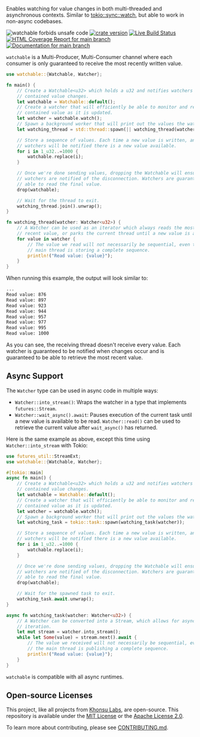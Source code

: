 Enables watching for value changes in both multi-threaded and asynchronous
contexts. Similar to [tokio::sync::watch][tokio-watch], but able to work in non-async codebases.

![watchable forbids unsafe code](https://img.shields.io/badge/unsafe-forbid-success)
[![crate version](https://img.shields.io/crates/v/watchable.svg)](https://crates.io/crates/watchable)
[![Live Build Status](https://img.shields.io/github/workflow/status/khonsulabs/watchable/Tests/main)](https://github.com/khonsulabs/watchable/actions?query=workflow:Tests)
[![HTML Coverage Report for `main` branch](https://khonsulabs.github.io/watchable/coverage/badge.svg)](https://khonsulabs.github.io/watchable/coverage/)
[![Documentation for `main` branch](https://img.shields.io/badge/docs-main-informational)](https://docs.rs/watchable/latest/watchable/)

`watchable` is a Multi-Producer, Multi-Consumer channel where each consumer
is only guaranteed to receive the most recently written value.

```rust
use watchable::{Watchable, Watcher};

fn main() {
    // Create a Watchable<u32> which holds a u32 and notifies watchers when the
    // contained value changes.
    let watchable = Watchable::default();
    // Create a watcher that will efficiently be able to monitor and read the
    // contained value as it is updated.
    let watcher = watchable.watch();
    // Spawn a background worker that will print out the values the watcher reads.
    let watching_thread = std::thread::spawn(|| watching_thread(watcher));

    // Store a sequence of values. Each time a new value is written, any waiting
    // watchers will be notified there is a new value available.
    for i in 1_u32..=1000 {
        watchable.replace(i);
    }

    // Once we're done sending values, dropping the Watchable will ensure
    // watchers are notified of the disconnection. Watchers are guaranteed to be
    // able to read the final value.
    drop(watchable);

    // Wait for the thread to exit.
    watching_thread.join().unwrap();
}

fn watching_thread(watcher: Watcher<u32>) {
    // A Watcher can be used as an iterator which always reads the most
    // recent value, or parks the current thread until a new value is available.
    for value in watcher {
        // The value we read will not necessarily be sequential, even though the
        // main thread is storing a complete sequence.
        println!("Read value: {value}");
    }
}
```

When running this example, the output will look similar to:

```sh
...
Read value: 876
Read value: 897
Read value: 923
Read value: 944
Read value: 957
Read value: 977
Read value: 995
Read value: 1000
```

As you can see, the receiving thread doesn't receive every value. Each watcher
is guaranteed to be notified when changes occur and is guaranteed to be able to
retrieve the most recent value.

## Async Support

The `Watcher` type can be used in async code in multiple ways:

- `Watcher::into_stream()`: Wraps the watcher in a type that implements
  `futures::Stream`.
- `Watcher::wait_async().await`: Pauses execution of the current task until a
  new value is available to be read. `Watcher::read()` can be used to retrieve
  the current value after `wait_async()` has returned.

Here is the same example as above, except this time using `Watcher::into_stream` with Tokio:

```rust
use futures_util::StreamExt;
use watchable::{Watchable, Watcher};

#[tokio::main]
async fn main() {
    // Create a Watchable<u32> which holds a u32 and notifies watchers when the
    // contained value changes.
    let watchable = Watchable::default();
    // Create a watcher that will efficiently be able to monitor and read the
    // contained value as it is updated.
    let watcher = watchable.watch();
    // Spawn a background worker that will print out the values the watcher reads.
    let watching_task = tokio::task::spawn(watching_task(watcher));

    // Store a sequence of values. Each time a new value is written, any waiting
    // watchers will be notified there is a new value available.
    for i in 1_u32..=1000 {
        watchable.replace(i);
    }

    // Once we're done sending values, dropping the Watchable will ensure
    // watchers are notified of the disconnection. Watchers are guaranteed to be
    // able to read the final value.
    drop(watchable);

    // Wait for the spawned task to exit.
    watching_task.await.unwrap();
}

async fn watching_task(watcher: Watcher<u32>) {
    // A Watcher can be converted into a Stream, which allows for asynchronous
    // iteration.
    let mut stream = watcher.into_stream();
    while let Some(value) = stream.next().await {
        // The value we received will not necessarily be sequential, even though
        // the main thread is publishing a complete sequence.
        println!("Read value: {value}");
    }
}
```

`watchable` is compatible with all async runtimes.

[tokio-watch]: https://docs.rs/tokio/latest/tokio/sync/watch/index.html

## Open-source Licenses

This project, like all projects from [Khonsu Labs](https://khonsulabs.com/), are
open-source. This repository is available under the [MIT License](./LICENSE-MIT)
or the [Apache License 2.0](./LICENSE-APACHE).

To learn more about contributing, please see [CONTRIBUTING.md](./CONTRIBUTING.md).
